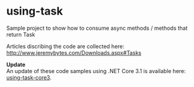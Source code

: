 using-task
==========

Sample project to show how to consume async methods / methods that return Task

Articles discribing the code are collected here: http://www.jeremybytes.com/Downloads.aspx#Tasks

**Update**  
An update of these code samples using .NET Core 3.1 is available here: [using-task-core3](https://github.com/jeremybytes/using-task-core3).
